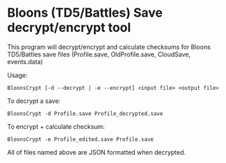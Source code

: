 ﻿# Bloons (TD5/Battles) Save decrypt/encrypt tool

This program will decrypt/encrypt and calculate checksums for Bloons TD5/Battles save files (Profile.save, OldProfile.save, CloudSave, events.data)

Usage:

```
BloonsCrypt [-d --decrypt | -e --encrypt] <input file> <output file>
```


To decrypt a save:


```
BloonsCrypt -d Profile.save Profile_decrypted.save 
```

To encrypt + calculate checksum:

```
BloonsCrypt -e Profile_edited.save Profile.save 
```

All of files named above are JSON formatted when decrypted.

